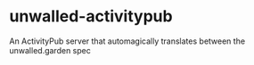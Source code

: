 # unwalled-activitypub
An ActivityPub server that automagically translates between the unwalled.garden spec
